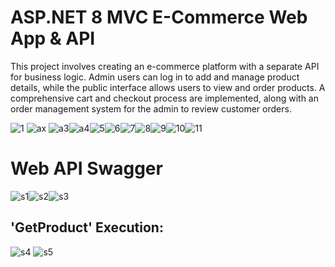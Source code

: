 # ASP.NET 8 MVC E-Commerce Web App & API

This project involves creating an e-commerce platform with a separate API for business logic. Admin users can log in to add and manage product details, while the public interface allows users to view and order products. A comprehensive cart and checkout process are implemented, along with an order management system for the admin to review customer orders.

![1](https://github.com/duhanboblanli/DOTNET8-MVC-E-Commerce-Web-App/assets/77344408/1fed9b20-9cd2-4f70-87b7-81955963ebf5)
![ax](https://github.com/duhanboblanli/DOTNET8-MVC-E-Commerce-Web-App/assets/77344408/fce51178-c159-43a8-ab0e-2c5479497d84)
![a3](https://github.com/duhanboblanli/DOTNET8-MVC-E-Commerce-Web-App/assets/77344408/e282f6d0-424f-41a9-a365-3b4b31b651c8)![a4](https://github.com/duhanboblanli/DOTNET8-MVC-E-Commerce-Web-App/assets/77344408/e6f7eae9-f168-4c75-ace5-93478b7e0072)![5](https://github.com/duhanboblanli/DOTNET8-MVC-E-Commerce-Web-App/assets/77344408/aa22a75b-8857-4729-b72b-5d57c0de7711)![6](https://github.com/duhanboblanli/DOTNET8-MVC-E-Commerce-Web-App/assets/77344408/1b333a1c-84e1-4eee-95b9-c10c9c219ebd)![7](https://github.com/duhanboblanli/DOTNET8-MVC-E-Commerce-Web-App/assets/77344408/c0c51b7c-dd34-42cf-9f54-65d2f193d258)![8](https://github.com/duhanboblanli/DOTNET8-MVC-E-Commerce-Web-App/assets/77344408/99d118db-8ecc-4e24-a9a4-cbb869fb875a)![9](https://github.com/duhanboblanli/DOTNET8-MVC-E-Commerce-Web-App/assets/77344408/32e16f65-c11f-4927-84da-9142c6466444)![10](https://github.com/duhanboblanli/DOTNET8-MVC-E-Commerce-Web-App/assets/77344408/f141bcc9-7d55-4ce0-9d16-e50796ae82bd)![11](https://github.com/duhanboblanli/DOTNET8-MVC-E-Commerce-Web-App/assets/77344408/e0216267-32da-4a09-b6e7-12b0f22af31b)

# Web API Swagger
![s1](https://github.com/duhanboblanli/DOTNET8-MVC-E-Commerce-Web-App/assets/77344408/b744bca0-330d-4d84-84e6-3d7f19398817)![s2](https://github.com/duhanboblanli/DOTNET8-MVC-E-Commerce-Web-App/assets/77344408/a86e49e5-c889-4a57-99c1-2774c7a28b52)![s3](https://github.com/duhanboblanli/DOTNET8-MVC-E-Commerce-Web-App/assets/77344408/e9571b3d-381b-4ca4-bfd1-1c8a8f132d2e)

## 'GetProduct' Execution: 
![s4](https://github.com/duhanboblanli/DOTNET8-MVC-E-Commerce-Web-App/assets/77344408/0e3ed0f2-8111-4ec4-91e7-092265094580)
![s5](https://github.com/duhanboblanli/DOTNET8-MVC-E-Commerce-Web-App/assets/77344408/ad2c1746-e0c6-4f2d-8f49-ab2bf3a2886f)




















